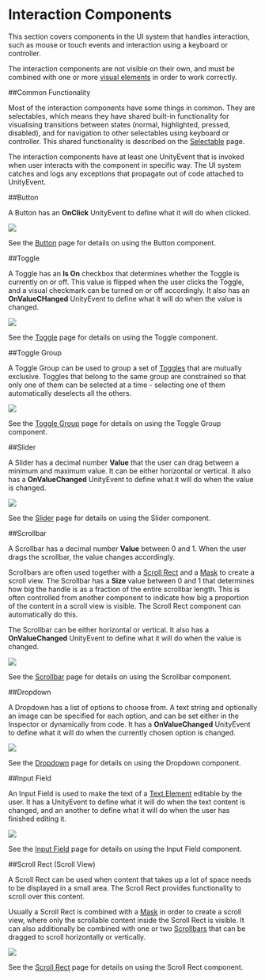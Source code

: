 Interaction Components
======================

This section covers components in the UI system that handles interaction, such as mouse or touch events and interaction using a keyboard or controller.

The interaction components are not visible on their own, and must be combined with one or more [visual elements](UIVisualComponents) in order to work correctly. 

##Common Functionality

Most of the interaction components have some things in common. They are selectables, which means they have shared built-in functionality for visualising transitions between states (normal, highlighted, pressed, disabled), and for navigation to other selectables using keyboard or controller. This shared functionality is described on the [Selectable](script-Selectable) page.

The interaction components have at least one UnityEvent that is invoked when user interacts with the component in specific way. The UI system catches and logs any exceptions that propagate out of code attached to UnityEvent.


##Button

A Button has an **OnClick** UnityEvent to define what it will do when clicked. 

![](../uploads/Main/UI_ButtonExample.png)

See the [Button](script-Button) page for details on using the Button component.


##Toggle

A Toggle has an **Is On** checkbox that determines whether the Toggle is currently on or off. This value is flipped when the user clicks the Toggle, and a visual checkmark can be turned on or off accordingly. It also has an **OnValueCHanged** UnityEvent to define what it will do when the value is changed.

![](../uploads/Main/UI_ToggleExample.png)

See the [Toggle](script-Toggle) page for details on using the Toggle component.


##Toggle Group

A Toggle Group can be used to group a set of [Toggles](script-Toggle) that are mutually exclusive. Toggles that belong to the same group are constrained so that only one of them can be selected at a time - selecting one of them automatically deselects all the others.

![](../uploads/Main/UI_ToggleGroupExample.png)

See the [Toggle Group](script-ToggleGroup) page for details on using the Toggle Group component.


##Slider

A Slider has a decimal number **Value** that the user can drag between a minimum and maximum value. It can be either horizontal or vertical. It also has a **OnValueChanged** UnityEvent to define what it will do when the value is changed.

![](../uploads/Main/UI_SliderExample.png)

See the [Slider](script-Slider) page for details on using the Slider component.


##Scrollbar

A Scrollbar has a decimal number **Value** between 0 and 1. When the user drags the scrollbar, the value changes accordingly.

Scrollbars are often used together with a [Scroll Rect](script-ScrollRect) and a [Mask](script-Mask) to create a scroll view. The Scrollbar has a **Size** value between 0 and 1 that determines how big the handle is as a fraction of the entire scrollbar length. This is often controlled from another component to indicate how big a proportion of the content in a scroll view is visible. The Scroll Rect component can automatically do this.

The Scrollbar can be either horizontal or vertical. It also has a **OnValueChanged** UnityEvent to define what it will do when the value is changed.

![](../uploads/Main/UI_ScrollbarExample.png)

See the [Scrollbar](script-Scrollbar) page for details on using the Scrollbar component.


##Dropdown

A Dropdown has a list of options to choose from. A text string and optionally an image can be specified for each option, and can be set either in the Inspector or dynamically from code. It has a **OnValueChanged** UnityEvent to define what it will do when the currently chosen option is changed.

![](../uploads/Main/UI_DropdownExample.png)

See the [Dropdown](script-Dropdown) page for details on using the Dropdown component.


##Input Field

An Input Field is used to make the text of a [Text Element](script-Text) editable by the user. It has a UnityEvent to define what it will do when the text content is changed, and an another to define what it will do when the user has finished editing it.

![](../uploads/Main/UI_InputFieldExample.png)

See the [Input Field](script-InputField) page for details on using the Input Field component.


##Scroll Rect (Scroll View)

A Scroll Rect can be used when content that takes up a lot of space needs to be displayed in a small area. The Scroll Rect provides functionality to scroll over this content.

Usually a Scroll Rect is combined with a [Mask](script-Mask) in order to create a scroll view, where only the scrollable content inside the Scroll Rect is visible. It can also additionally be combined with one or two [Scrollbars](script-Scrollbar) that can be dragged to scroll horizontally or vertically.

![](../uploads/Main/UI_ScrollRectExample.png)

See the [Scroll Rect](script-ScrollRect) page for details on using the Scroll Rect component.